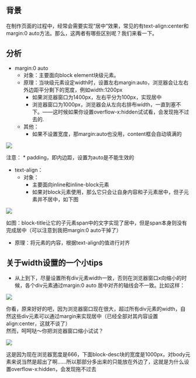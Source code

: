 ## 背景
在制作页面的过程中，经常会需要实现“居中”效果，常见的有text-align:center和margin:0 auto方法。那么，这两者有哪些区别呢？我们来看一下。

## 分析

* margin:0 auto
  * 对象：主要面向block element块级元素。
  * 原理：当块级元素设定width时，设置左右margin:auto，浏览器会让左右外边距平分剩下的宽度，例如width:1200px
    * 如果浏览器窗口为1400px，左右平分为100px，实现居中
    * 浏览器窗口为1000px，浏览器会从左向右排布width，一直到塞不下。——这时候如果你设置overflow-x:hidden试试看，会发现拖不过去的.
  * 其他：
    * 如果不设置宽度，那margin:auto也没用，content框会自动填满的

![](http://cdn.withme.cn/withme.back.u.684ab1155c7c828d922bc1359d200bf0.png)
   
注意：
    * padding，即内边距，设置为auto是不能生效的


* text-align：
  * 对象：
    * 主要面向inline和inline-block元素
    * 如果对block元素使用，那么它只会让自身内容和子元素居中，但子元素并不居中，如下图

![](http://cdn.withme.cn/withme.back.u.8968aae6a4a335c7619387a74e73eb16.png)

如图：block-title让它的子元素span中的文字实现了居中，但是span本身则没有完成居中（可以注意到我把margin:0 auto干掉了）
  * 原理：将元素的内容，根据text-align的值进行对齐

## 关于width设置的一个小tips

* 从上到下，尽量设置所有div元素width一致，否则在浏览器窗口x向缩小的时候，各个div元素通过margin:0 auto 居中对齐的轴线会不一致。比如这样：

![](http://cdn.withme.cn/withme.back.u.70f3755fdcfcc9453fc274249addd969.png)

你看，原来好好的吧，因为浏览器窗口现在很大，超过所有div元素的width，自然这些div元素可以通过margin来实现居中（已经全部对其内容设置align:center，这就不谈了）  
然而，呵呵哒～你把浏览器窗口缩小试试？

![](http://cdn.withme.cn/withme.back.u.ca10350ab21b78cb409160a361bd2840.png)

这是因为现在浏览器宽度是666，下面block-desc块的宽度是1000px，对body元素来说当然是超出了啊……所以那部分多出来的只能放在外边了，这就是为什么设置overflow-x:hidden，会发现拖不过去
